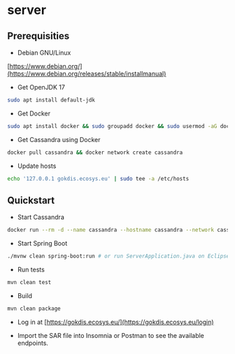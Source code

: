 # server

## Prerequisities

* Debian GNU/Linux

[https://www.debian.org/](https://www.debian.org/releases/stable/installmanual)

* Get OpenJDK 17

```sh
sudo apt install default-jdk
```

* Get Docker

```sh
sudo apt install docker && sudo groupadd docker && sudo usermod -aG docker $USER && newgrp docker
```

* Get Cassandra using Docker

```sh
docker pull cassandra && docker network create cassandra
```

* Update hosts

```sh
echo '127.0.0.1 gokdis.ecosys.eu' | sudo tee -a /etc/hosts
```

## Quickstart

* Start Cassandra

```sh
docker run --rm -d --name cassandra --hostname cassandra --network cassandra cassandra
```

* Start Spring Boot

```sh
./mvnw clean spring-boot:run # or run ServerApplication.java on Eclipse Theia
```

* Run tests

```sh
mvn clean test
```

* Build

```sh
mvn clean package
```

* Log in at [https://gokdis.ecosys.eu/](https://gokdis.ecosys.eu/login)

* Import the SAR file into Insomnia or Postman to see the available endpoints.
